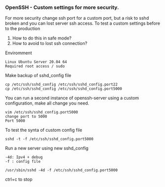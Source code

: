 ### OpenSSH - Custom settings for more security.

For more security change ssh port for a custom port, but a risk to sshd broken and you can lost server ssh access.
To test a custom settings before to the production

1.  How to do this in safe mode?
2.  How to avoid to lost ssh connection?

Enviromment
```
Linux Ubuntu Server 20.04 64
Required root access / sudo
```

Make backup of sshd_config file
```
cp /etc/ssh/sshd_config /etc/ssh/sshd_config.port22
cp /etc/ssh/sshd_config /etc/ssh/sshd_config.port5000
```

You can run a second instance of openssh-server using a custom configuration, make all change you need.
```
vim /etc/ssh/sshd_config.port5000
change port to 5000
Port 5000
```

To test the synta of custom config file
```
sshd -t -f /etc/ssh/sshd_config.port5000
```

Run a new server using new sshd_config
```
-4d: Ipv4 + debug
-f : config file
```
```
/usr/sbin/sshd -4d -f /etc/ssh/sshd_config.port5000
```
ctrl+c to stop
